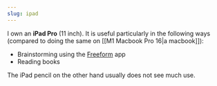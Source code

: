 ```yaml
---
slug: ipad
---
```


I own an **iPad Pro** (11 inch). It is useful particularly in the following ways (compared to doing the same on [[M1 Macbook Pro 16|a macbook]]):

- Brainstorming using the [Freeform](https://www.apple.com/ca/newsroom/2022/12/apple-launches-freeform-a-powerful-new-app-designed-for-creative-collaboration/) app
- Reading books

The iPad pencil on the other hand usually does not see much use.
